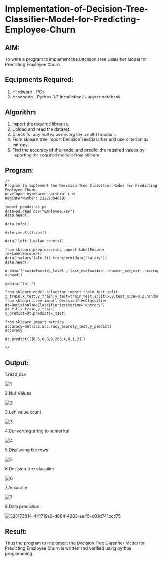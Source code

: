 # Implementation-of-Decision-Tree-Classifier-Model-for-Predicting-Employee-Churn

## AIM:
To write a program to implement the Decision Tree Classifier Model for Predicting Employee Churn.

## Equipments Required:
1. Hardware – PCs
2. Anaconda – Python 3.7 Installation / Jupyter notebook

## Algorithm
1. Import the required libraries.
2. Upload and read the dataset.
3. Check for any null values using the isnull() function.
4. From sklearn.tree import DecisionTreeClassifier and use criterion as entropy.
5. Find the accuracy of the model and predict the required values by importing the required module from sklearn.

## Program:
```
/*
Program to implement the Decision Tree Classifier Model for Predicting Employee Churn.
Developed by:Sharon Harshini L M 
RegisterNumber: 212223040193

import pandas as pd
data=pd.read_csv("Employee.csv")
data.head()

data.info()

data.isnull().sum()

data['left'].value_counts()

from sklearn.preprocessing import LabelEncoder
le=LabelEncoder()
data['salary']=le.fit_transform(data['salary'])
data.head()

x=data[['satisfaction_level','last_evaluation','number_project','average_montly_hours','time_spend_company','Work_accident','promotion_last_5years','salary']]
x.head()

y=data['left']

from sklearn.model_selection import train_test_split
x_train,x_test,y_train,y_test=train_test_split(x,y,test_size=0.2,random_state=100)
from sklearn.tree import DecisionTreeClassifier
dt=DecisionTreeClassifier(criterion='entropy')
dt.fit(x_train,y_train)
y_predict=dt.predict(x_test)

from sklearn import metrics
accuracy=metrics.accuracy_score(y_test,y_predict)
accuracy

dt.predict([[0.5,0.8,9,206,6,0,1,2]])

*/
```

## Output:
1.read_csv

![1](https://github.com/sharon120/Implementation-of-Decision-Tree-Classifier-Model-for-Predicting-Employee-Churn/assets/149555539/5198cb2b-f172-4b34-a6e5-d34aae75aaa5)

2.Null Values

![2](https://github.com/sharon120/Implementation-of-Decision-Tree-Classifier-Model-for-Predicting-Employee-Churn/assets/149555539/a1233c8a-656d-408d-9374-32a1aedc7f4d)

3.Left value count

![3](https://github.com/sharon120/Implementation-of-Decision-Tree-Classifier-Model-for-Predicting-Employee-Churn/assets/149555539/0264c8ac-675b-44e2-bb19-07fe3c2fbad0)

4.Converting string to numerical

![4](https://github.com/sharon120/Implementation-of-Decision-Tree-Classifier-Model-for-Predicting-Employee-Churn/assets/149555539/d1d5a16e-5957-42eb-9116-1cffb4c1fb57)

5.Displaying the rows

![5](https://github.com/sharon120/Implementation-of-Decision-Tree-Classifier-Model-for-Predicting-Employee-Churn/assets/149555539/737c7202-bdfd-4b23-9e50-249a77acdf7d)

6.Decision tree classifier

![6](https://github.com/sharon120/Implementation-of-Decision-Tree-Classifier-Model-for-Predicting-Employee-Churn/assets/149555539/3fcea7b2-8db2-46d5-a883-2d258449a20d)

7.Accuracy

![7](https://github.com/sharon120/Implementation-of-Decision-Tree-Classifier-Model-for-Predicting-Employee-Churn/assets/149555539/8b20fcc0-87f9-4deb-9577-7f6dbefda18e)

8.Data prediction

![320173814-441719a0-d664-4283-ae45-c03d741ccd75](https://github.com/sharon120/Implementation-of-Decision-Tree-Classifier-Model-for-Predicting-Employee-Churn/assets/149555539/6894f4e1-14ee-4a1f-a844-c4f8f8343853)


## Result:
Thus the program to implement the  Decision Tree Classifier Model for Predicting Employee Churn is written and verified using python programming.
